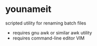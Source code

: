 younameit
=========

scripted utility for renaming batch files

- requires gnu awk or similar awk utility
- requires command-line editor VIM
